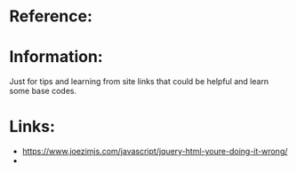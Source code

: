 # Reference:

# Information:
 Just for tips and learning from site links that could be helpful and learn some base codes.

# Links:
 * https://www.joezimjs.com/javascript/jquery-html-youre-doing-it-wrong/
 * 